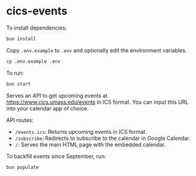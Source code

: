 # cics-events

To install dependencies:

```bash
bun install
```

Copy `.env.example` to `.env` and optionally edit the environment variables.

```bash
cp .env.example .env
```

To run:

```bash
bun start
```

Serves an API to get upcoming events at
https://www.cics.umass.edu/events in ICS format. You can input this URL into
your calendar app of choice.

API routes:

- `/events.ics`: Returns upcoming events in ICS format.
- `/subscribe`: Redirects to subscribe to the calendar in Google Calendar.
- `/`: Serves the main HTML page with the embedded calendar.

To backfill events since September, run:

```bash
bun populate
```
